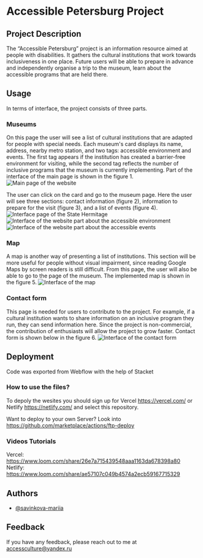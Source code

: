 
# Accessible Petersburg Project

## Project Description
The “Accessible Petersburg” project is an information resource aimed at people with disabilities. It gathers the cultural institutions that work towards inclusiveness in one place. Future users will be able to prepare in advance and independently organise a trip to the museum, learn about the accessible programs that are held there.


## Usage

In terms of interface, the project consists of three parts.

### Museums

On this page the user will see a list of cultural institutions that are adapted for people with special needs. Each museum's card displays its name, address, nearby metro station, and two tags: accessible environment and events. The first tag appears if the institution has created a barrier-free environment for visiting, while the second tag reflects the number of inclusive programs that the museum is currently implementing. Part of the interface of the main page is shown in the figure 1.
![Main page of the website](https://github.com/savinkova-mariia/access-culture/blob/main/images/main.jpg)

The user can click on the card and go to the museum page. Here the user will see three sections: contact information (figure 2), information to prepare for the visit (figure 3), and a list of events (figure 4).
![Interface page of the State Hermitage](https://github.com/savinkova-mariia/access-culture/blob/main/images/hermitage1.jpg)
![Interface of the website part about the accessible environment](https://github.com/savinkova-mariia/access-culture/blob/main/images/hermitage2.jpg)
![Interface of the website part about the accessible events](https://github.com/savinkova-mariia/access-culture/blob/main/images/hermitage3.jpg)

### Map

A map is another way of presenting a list of institutions. This section will be more useful for people without visual impairment, since reading Google Maps by screen readers is still difficult. From this page, the user will also be able to go to the page of the museum. The implemented map is shown in the figure 5.
![Interface of the map](https://github.com/savinkova-mariia/access-culture/blob/main/images/map.jpg)

### Contact form

This page is needed for users to contribute to the project. For example, if a cultural institution wants to share information on an inclusive program they run, they can send information here. Since the project is non-commercial, the contribution of enthusiasts will allow the project to grow faster. Contact form is shown below in the figure 6.
![Interface of the contact form](https://github.com/savinkova-mariia/access-culture/blob/main/images/contact.jpg)


## Deployment

Code was exported from Webflow with the help of Stacket

### How to use the files?

To depoly the wesites you should sign up for Vercel https://vercel.com/ or Netlify https://netlify.com/ and select this repository.

Want to deploy to your own Server? Look into https://github.com/marketplace/actions/ftp-deploy

### Videos Tutorials

Vercel: https://www.loom.com/share/26e7a715439548aaa1163da678398a80
Netlify: https://www.loom.com/share/ae57107c049b4574a2ecb59167715329

## Authors

- [@savinkova-mariia](https://github.com/savinkova-mariia/)


## Feedback

If you have any feedback, please reach out to me at accessculture@yandex.ru
